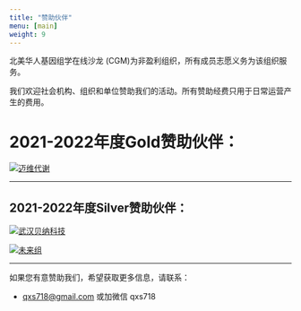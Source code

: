 ```yaml
---
title: "赞助伙伴"
menu: [main]
weight: 9
---
```


北美华人基因组学在线沙龙 (CGM)为非盈利组织，所有成员志愿义务为该组织服务。

我们欢迎社会机构、组织和单位赞助我们的活动。所有赞助经费只用于日常运营产生的费用。

# 2021-2022年度Gold赞助伙伴：

[![迈维代谢](https://imgur.com/8QVlMzz)](https://www.metware.cn/)

---------------

## 2021-2022年度Silver赞助伙伴：
[![武汉贝纳科技](https://imgur.com/H69jhAT)](http://www.benagen.com/)

[![未来组](https://imgur.com/l0GKYOd)](https://www.nextomics.cn/)

----------------

如果您有意赞助我们，希望获取更多信息，请联系：
* qxs718@gmail.com 或加微信 qxs718
